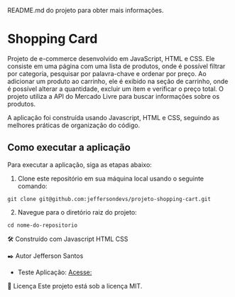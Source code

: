 README.md do projeto para obter mais informações.

# Shopping Card

Projeto de e-commerce desenvolvido em JavaScript, HTML e CSS. Ele consiste em uma página com uma lista de produtos, onde é possível filtrar por categoria, pesquisar por palavra-chave e ordenar por preço. Ao adicionar um produto ao carrinho, ele é exibido na seção de carrinho, onde é possível alterar a quantidade, excluir um item e verificar o preço total. O projeto utiliza a API do Mercado Livre para buscar informações sobre os produtos.

A aplicação foi construída usando Javascript, HTML e CSS, seguindo as melhores práticas de organização do código.

## Como executar a aplicação

Para executar a aplicação, siga as etapas abaixo:

1. Clone este repositório em sua máquina local usando o seguinte comando:
```
git clone git@github.com:jeffersondevs/projeto-shopping-cart.git
```

2. Navegue para o diretório raiz do projeto:
```
cd nome-do-repositorio
```

🛠️ Construído com
Javascript
HTML
CSS

✒️ Autor Jefferson Santos 
- Teste Aplicação: [Acesse:]([https://github.com/jeffersondevs](https://644e96a401e7386a105212c8--fastidious-sorbet-4a4c76.netlify.app/))

📄 Licença
Este projeto está sob a licença MIT.
